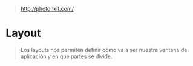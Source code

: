 >  http://photonkit.com/

# Layout

> Los layouts nos permiten definir cómo va a ser nuestra ventana de aplicación y en que partes se divide.


